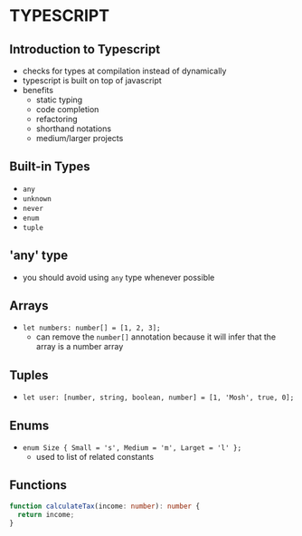 # TYPESCRIPT

## Introduction to Typescript

- checks for types at compilation instead of dynamically
- typescript is built on top of javascript
- benefits
  - static typing
  - code completion
  - refactoring
  - shorthand notations
  - medium/larger projects

## Built-in Types

- `any`
- `unknown`
- `never`
- `enum`
- `tuple`

## 'any' type

- you should avoid using `any` type whenever possible

## Arrays

- `let numbers: number[] = [1, 2, 3];`
  - can remove the `number[]` annotation because it will infer that the array is a number array

## Tuples

- `let user: [number, string, boolean, number] = [1, 'Mosh', true, 0];`

## Enums

- `enum Size { Small = 's', Medium = 'm', Larget = 'l' };`
  - used to list of related constants

## Functions

```typescript
function calculateTax(income: number): number {
  return income;
}
```
